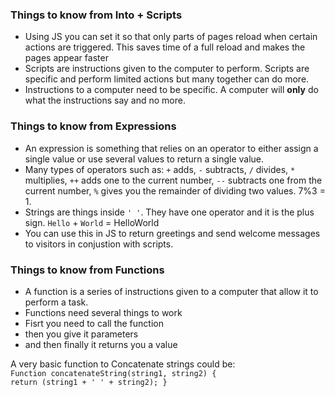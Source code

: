 ### Things to know from Into + Scripts
* Using JS you can set it so that only parts of pages reload when certain actions are triggered. This saves time of a full reload and makes the pages appear faster
* Scripts are instructions given to the computer to perform. Scripts are specific and perform limited actions but many together can do more. 
* Instructions to a computer need to be specific. A computer will **only** do what the instructions say and no more. 

### Things to know from Expressions
* An expression is something that relies on an operator to either assign a single value or use several values to return a single value. 
* Many types of operators such as: ```+``` adds, ```-``` subtracts, ```/``` divides, ```*``` multiplies, ```++``` adds one to the current number, ```--``` subtracts one from the current number, ```%``` gives you the remainder of dividing two values. 7%3 = 1. 
* Strings are things inside ```' '```. They have one operator and it is the plus sign. ```Hello``` + ```World``` = HelloWorld
* You can use this in JS to return greetings and send welcome messages to visitors in conjustion with scripts. 

### Things to know from Functions
* A function is a series of instructions given to a computer that allow it to perform a task. 
* Functions need several things to work
 * Fisrt you need to call the function
  * then you give it parameters
   * and then finally it returns you a value

   A very basic function to Concatenate strings could be:  
   ```Function concatenateString(string1, string2) {```   
                  ```return (string1 + ' ' + string2); }```